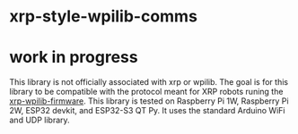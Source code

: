 # xrp-style-wpilib-comms

# work in progress

This library is not officially associated with xrp or wpilib. The goal is for this library to be compatible with the protocol meant for XRP robots runing the [xrp-wpilib-firmware](https://github.com/wpilibsuite/xrp-wpilib-firmware). This library is tested on Raspberry Pi 1W, Raspberry Pi 2W, ESP32 devkit, and ESP32-S3 QT Py. It uses the standard Arduino WiFi and UDP library.

